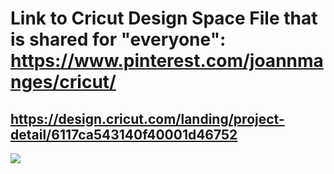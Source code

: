 # Link to Cricut Design Space File that is shared for "everyone": https://www.pinterest.com/joannmanges/cricut/

## https://design.cricut.com/landing/project-detail/6117ca543140f40001d46752

<img src="https://github.com/GadgetAngel/Cricut_Voron_Logos/blob/main/images/Cricut_Voron2.4Logo_BackPanel_1Layer.png?raw=true" />
